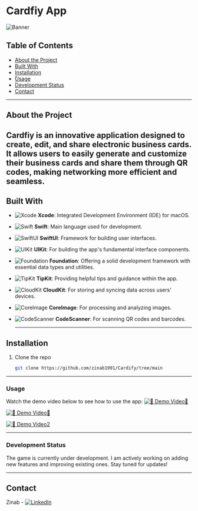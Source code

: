 # Cardfiy App 

![Banner](https://github.com/zinab1991/Cardify/blob/main/Add%20a%20heading%20copy.png)

## Table of Contents
- [About the Project](#about-the-project)
- [Built With](#built-with)
- [Installation](#installation)
- [ْUsage](#usage)
- [Development Status](#development-status)
- [Contact](#contact)

---

## About the Project

Cardfiy is an innovative application designed to create, edit, and share electronic business cards. It allows users to easily generate and customize their business cards and share them through QR codes, making networking more efficient and seamless.
---

## Built With

- ![Xcode](https://img.shields.io/badge/Xcode-IDE-blue?style=flat&logo=xcode) **Xcode**: Integrated Development Environment (IDE) for macOS.
- ![Swift](https://img.shields.io/badge/Swift-Programming%20Language-orange?style=flat&logo=swift) **Swift**: Main language used for development.
- ![SwiftUI](https://img.shields.io/badge/SwiftUI-Framework-blue?style=flat&logo=swift) **SwiftUI**: Framework for building user interfaces.
- ![UIKit](https://img.shields.io/badge/UIKit-Framework-blue?style=flat&logo=apple) **UIKit**: For building the app's fundamental interface components.
- ![Foundation](https://img.shields.io/badge/Foundation-Framework-lightgrey?style=flat) **Foundation**: Offering a solid development framework with essential data types and utilities.
- ![TipKit](https://img.shields.io/badge/TipKit-Framework-blue?style=flat&logo=apple) **TipKit**: Providing helpful tips and guidance within the app.
- ![CloudKit](https://img.shields.io/badge/CloudKit-Framework-blue?style=flat&logo=apple) **CloudKit**: For storing and syncing data across users' devices.
- ![CoreImage](https://img.shields.io/badge/CoreImage-Framework-blue?style=flat&logo=apple) **CoreImage**: For processing and analyzing images.
- ![CodeScanner](https://img.shields.io/badge/CodeScanner-Framework-blue?style=flat&logo=swift) **CodeScanner**: For scanning QR codes and barcodes.
  
  ---


## Installation

1. Clone the repo
   ```sh
   git clone https://github.com/zinab1991/Cardify/tree/main

---

### Usage

Watch the demo video below to see how to use the app:
[![🎥 Demo Video🎥](https://img.shields.io/badge/Demo%20Video-Watch-blue)](https://github.com/zinab1991/DefEd-Academy.swiftpm/raw/main/DefED.mp4)


[![🎥 Demo Video🎥](https://img.shields.io/badge/Demo%20Video-Watch-blue)](https://github.com/zinab1991/Cardify/commit/cbcaacd190bed723ff48b004a170ec3cbf97191f)

[![🎥 Demo Video2](https://img.shields.io/badge/Demo%20Video-Watch-blue)](https://github.com/zinab1991/Cardify/commit/cbcaacd190bed723ff48b004a170ec3cbf97191f)


---

### Development Status

The game is currently under development. I am actively working on adding new features and improving existing ones. Stay tuned for updates!

---

## Contact

Zinab - [![LinkedIn](https://img.shields.io/badge/LinkedIn-Connect-blue?style=flat&logo=linkedin)](https://www.linkedin.com/in/zainab-bahakeem-5b421849)

